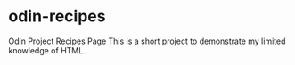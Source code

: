 # odin-recipes
Odin Project Recipes Page
This is a short project to demonstrate my limited knowledge of HTML. 